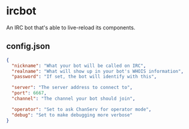 # ircbot

An IRC bot that's able to live-reload its components.

## config.json
```json
{
  "nickname": "What your bot will be called on IRC",
  "realname": "What will show up in your bot's WHOIS information",
  "password": "If set, the bot will identify with this",

  "server": "The server address to connect to",
  "port": 6667,
  "channel": "The channel your bot should join",

  "operator": "Set to ask ChanServ for operator mode",
  "debug": "Set to make debugging more verbose"
}
```
